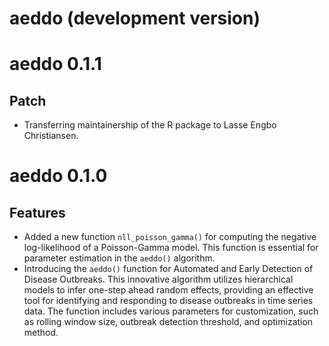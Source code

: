 # aeddo (development version)

# aeddo 0.1.1

## Patch

* Transferring maintainership of the R package to Lasse Engbo Christiansen.

# aeddo 0.1.0

## Features

- Added a new function `nll_poisson_gamma()` for computing the negative log-likelihood of a Poisson-Gamma model. This function is essential for parameter estimation in the `aeddo()` algorithm.
- Introducing the `aeddo()` function for Automated and Early Detection of Disease Outbreaks. This innovative algorithm utilizes hierarchical models to infer one-step ahead random effects, providing an effective tool for identifying and responding to disease outbreaks in time series data. The function includes various parameters for customization, such as rolling window size, outbreak detection threshold, and optimization method.
